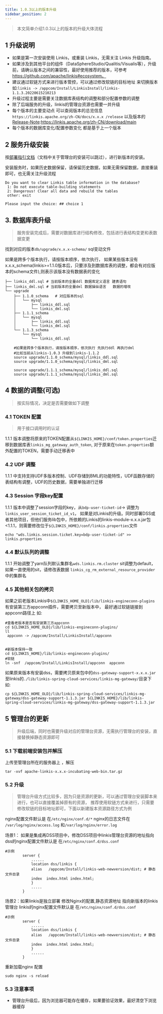 ```yaml
---
title: 1.0.3以上的版本升级
sidebar_position: 2
---
```


> 本文简单介绍1.0.3以上的版本的升级大体流程 


## 1 升级说明

- 如果是第一次安装使用 Linkis，或重装 Linkis，无需关注 Linkis 升级指南。
- 如果涉及到其他平台的组件（DataSphereStudio/Qualitis/Visualis等），升级前，请确认版本之间的兼容性，最好使用推荐的版本，可参考 https://github.com/apache/linkis#ecosystem。
- 建议通过软链方式来进行版本管控，可以通过修改软链的目标地址 来切换版本 如:`linkis -> /appcom/Install/LinkisInstall/linkis-1.1.3.20220615210213` 
- 升级过程主要是需要关注数据库表结构的调整和部分配置参数的调整 
- 除了后端服务的升级，linkis的管理台资源也需要一并升级  
- 每个版本的主要变动点 可以查阅版本的总览信息`https://linkis.apache.org/zh-CN/docs/x.x.x /release` 以及版本的[Release-Note](https://linkis.apache.org/zh-CN/download/main):https://linkis.apache.org/zh-CN/download/main
- 每个版本的数据库变化/配置参数变化 都是基于上一个版本

## 2 服务升级安装

按[部署指引文档](../deployment/quick-deploy)（文档中关于管理台的安装可以跳过），进行新版本的安装。
 
安装服务时，如果历史数据保留，请保留历史数据，如果无需保留数据，直接重装即可，也无需关注升级流程
```shell script
Do you want to clear Linkis table information in the database?
 1: Do not execute table-building statements
 2: Dangerous! Clear all data and rebuild the tables
 other: exit

Please input the choice: ## choice 1
```

## 3. 数据库表升级
>服务安装完成后，需要对数据库进行结构修改，包括进行表结构变更和表数据变更 
 

找到对应的版本`db/upgrade/x.x.x-schema/` sql变动文件
 
如果是跨多个版本执行，请按版本顺序，依次执行，
如果某些版本没有x.x.x_schema(linkis>=1.1.0版本后，只要涉及到数据库表的调整，都会有对应版本的schema文件),则表示该版本没有数据表的变化 
```shell script
├── linkis_ddl.sql # 当前版本的全量ddl 数据库定义语言 建表语句 
├── linkis_dml.sql # 当前版本的全量dml 数据操纵语言   数据的增改
└── upgrade
    ├── 1.1.0_schema   # 对应版本的sql
    │   └── mysql
    │       ├── linkis_ddl.sql
    │       └── linkis_dml.sql
    ├── 1.1.1_schema
    │   └── mysql
    │       ├── linkis_ddl.sql
    │       └── linkis_dml.sql
    └── 1.1.3_schema
        └── mysql
            └── linkis_ddl.sql
```

```mysql-sql
    #如果是跨多个版本执行，请按版本顺序，依次执行 先执行ddl 再执行dml 
    #比如当前从linkis-1.0.3 升级到linkis-1.1.2 
    source upgrade/1.1.0_schema/mysql/linkis_ddl.sql
    source upgrade/1.1.0_schema/mysql/linkis_dml.sql

    source upgrade/1.1.1_schema/mysql/linkis_ddl.sql
    source upgrade/1.1.1_schema/mysql/linkis_dml.sql

```
## 4 数据的调整(可选)
>按实际情况，决定是否需要做如下调整 

### 4.1 TOKEN 配置 
> 用于接口调用时的认证

1.1.1 版本调整将原来的TOKEN配置从`${LINKIS_HOME}/conf/token.properties`迁移到数据库表`linkis_mg_gateway_auth_token`,
对于原来在`token.properties`额外配置的TOKEN，需要手动迁移表中

### 4.2 UDF 调整 
1.1.1 中支持支持UDF多版本控制、UDF存储到BML的功能特性，UDF函数存储的表结构有调整，UDF的历史数据，需要单独进行迁移 

### 4.3 Session 字段key配置 

1.1.1 版本中调整了session字段的key，从`bdp-user-ticket-id`-> 调整为 `linkis_user_session_ticket_id_v1`，
如果是对Linkis的升级。同时部署DSS或者其他项目，但他们服务lib包中，所依赖的Linkis的linkis-module-x.x.x.jar包 <1.1.1，则需要修改位于`${LINKIS_HOME}/conf/linkis.properties`文件
```shell
echo "wds.linkis.session.ticket.key=bdp-user-ticket-id" >> linkis.properties
```
### 4.4 默认队列的调整 
1.1.1 开始调整了yarn队列默认集群名`wds.linkis.rm.cluster` sit调整为default，如果一直使用的sit，请修改表数据 
`linkis_cg_rm_external_resource_provider`中的集群名 

###  4.5 其他相关包的拷贝 

如果之前老版本Linkis中`${LINKIS_HOME_OLD}/lib/linkis-engineconn-plugins`有安装第三方appconn插件，需要拷贝至新版本中，
最好通过软链链接到appconn路径上 
如:
```
#查看老版本是否有安装第三方appconn
cd ${LINKIS_HOME_OLD}/lib/linkis-engineconn-plugins/
ll
 appconn -> /appcom/Install/LinkisInstall/appconn


#新版本保持一致 
cd ${LINKIS_HOME}/lib/linkis-engineconn-plugins/ 
#软链
ln -snf  /appcom/Install/LinkisInstall/appconn  appconn 
```


如果原来版本有安装dss，需要拷贝原来包中的`dss-gateway-support-x.x.x.jar` 至linkis的`./lib/linkis-spring-cloud-services/linkis-mg-gateway/`目录下 
如:
```shell script
cp ${LINKIS_HOME_OLD}/lib/linkis-spring-cloud-services/linkis-mg-gateway/dss-gateway-support-1.1.3.jar ${LINKIS_HOME}/lib/linkis-spring-cloud-services/linkis-mg-gateway/dss-gateway-support-1.1.3.jar

```

## 5 管理台的更新 

> 升级后端，同时也需要升级对应的管理台资源，无需执行管理台的安装，直接替换掉静态资源即可

### 5.1 下载前端安装包并解压
上传至管理台所在的服务器上 ，解压
```shell script
tar -xvf apache-linkis-x.x.x-incubating-web-bin.tar.gz
```


### 5.2 升级 
>管理台升级方式比较多，因为只是资源的更新，可以通过管理台安装脚本来进行，也可以直接覆盖掉原有的资源，
>推荐使用软链方式来进行，只需要修改软链的目标地址即可，下面以新建版本资源路径方式为例

nginx配置文件默认是 在`/etc/nginx/conf.d/*`
nginx的日志文件在 `/var/log/nginx/access.log` 和`/var/log/nginx/error.log`

场景1： 如果是集成再DSS项目中，修改DSS项目中linkis管理台资源的地址指向 
dss的nginx配置文件默认是 在`/etc/nginx/conf.d/dss.conf`
```nginx
#示例
        server {
            ......
            location dss/linkis {
            alias   /appcom/Install/linkis-web-newversion/dist; # 静态文件目录  
            index  index.html index.html;
            }
            .....
        }
```

场景2：如果linkis是独立部署
修改Nginx的配置,静态资源地址 指向新版本的linkis管理台 
linkis的nginx配置文件默认是 在`/etc/nginx/conf.d/dss.conf`
```nginx
#示例
        server {
            ......
            location dss/linkis {
            alias   /appcom/Install/linkis-web-newversion/dist; # 静态文件目录 
            index  index.html index.html;
            }
            ......
        }
```

重新加载nginx 配置
```
sudo nginx -s reload 
```

### 5.3 注意事项

- 管理台升级后，因为浏览器可能存在缓存，如果要验证效果，最好清空下浏览器缓存 